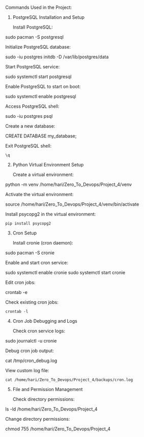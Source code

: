 Commands Used in the Project:

1. PostgreSQL Installation and Setup

    Install PostgreSQL:

sudo pacman -S postgresql

Initialize PostgreSQL database:

sudo -iu postgres initdb -D /var/lib/postgres/data

Start PostgreSQL service:

sudo systemctl start postgresql

Enable PostgreSQL to start on boot:

sudo systemctl enable postgresql

Access PostgreSQL shell:

sudo -iu postgres psql

Create a new database:

CREATE DATABASE my_database;

Exit PostgreSQL shell:

    \q

2. Python Virtual Environment Setup

    Create a virtual environment:

python -m venv /home/hari/Zero_To_Devops/Project_4/venv

Activate the virtual environment:

source /home/hari/Zero_To_Devops/Project_4/venv/bin/activate

Install psycopg2 in the virtual environment:

    pip install psycopg2

3. Cron Setup

    Install cronie (cron daemon):

sudo pacman -S cronie

Enable and start cron service:

sudo systemctl enable cronie
sudo systemctl start cronie

Edit cron jobs:

crontab -e

Check existing cron jobs:

    crontab -l

4. Cron Job Debugging and Logs

    Check cron service logs:

sudo journalctl -u cronie

Debug cron job output:

cat /tmp/cron_debug.log

View custom log file:

    cat /home/hari/Zero_To_Devops/Project_4/backups/cron.log

5. File and Permission Management

    Check directory permissions:

ls -ld /home/hari/Zero_To_Devops/Project_4

Change directory permissions:

chmod 755 /home/hari/Zero_To_Devops/Project_4

